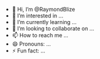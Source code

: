 - 👋 Hi, I’m @RaymondBlize
- 👀 I’m interested in ...
- 🌱 I’m currently learning ...
- 💞️ I’m looking to collaborate on ...
- 📫 How to reach me ...
- 😄 Pronouns: ...
- ⚡ Fun fact: ...

<!---
RaymondBlize/RaymondBlize is a ✨ special ✨ repository because its `README.md` (this file) appears on your GitHub profile.
You can click the Preview link to take a look at your changes.
--->
